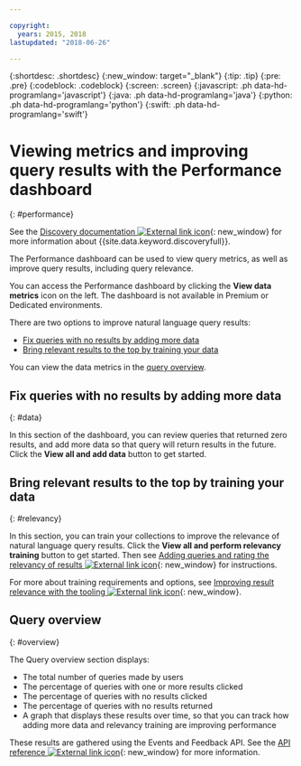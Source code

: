 ```yaml
---

copyright:
  years: 2015, 2018
lastupdated: "2018-06-26"

---
```


{:shortdesc: .shortdesc}
{:new_window: target="_blank"}
{:tip: .tip}
{:pre: .pre}
{:codeblock: .codeblock}
{:screen: .screen}
{:javascript: .ph data-hd-programlang='javascript'}
{:java: .ph data-hd-programlang='java'}
{:python: .ph data-hd-programlang='python'}
{:swift: .ph data-hd-programlang='swift'}

# Viewing metrics and improving query results with the Performance dashboard
{: #performance}

See the [Discovery documentation ![External link icon](../../icons/launch-glyph.svg "External link icon")](https://console.bluemix.net/docs/services/discovery/index.html#about){: new_window} for more information about {{site.data.keyword.discoveryfull}}.

The Performance dashboard can be used to view query metrics, as well as improve query results, including query relevance.

You can access the Performance dashboard by clicking the **View data metrics** icon on the left. The dashboard is not available in Premium or Dedicated environments.

There are two options to improve natural language query results:
- [Fix queries with no results by adding more data](/docs/services/discovery-sf/dashboard.html#data)
- [Bring relevant results to the top by training your data](/docs/services/discovery-sf/dashboard.html#relevancy)

You can view the data metrics in the [query overview](/docs/services/discovery-sf/dashboard.html#overview). 

## Fix queries with no results by adding more data
{: #data}

In this section of the dashboard, you can review queries that returned zero results, and add more data so that query will return results in the future. Click the **View all and add data** button to get started. 

## Bring relevant results to the top by training your data
{: #relevancy}

In this section, you can train your collections to improve the relevance of natural language query results. Click the **View all and perform relevancy training** button to get started. Then see [Adding queries and rating the relevancy of results ![External link icon](../../icons/launch-glyph.svg "External link icon")](https://console.bluemix.net/docs/services/discovery/train-tooling.html#results){: new_window} for instructions.

For more about training requirements and options, see [Improving result relevance with the tooling ![External link icon](../../icons/launch-glyph.svg "External link icon")](https://console.bluemix.net/docs/services/discovery/train-tooling.html){: new_window}.

## Query overview
{: #overview}

The Query overview section displays:
- The total number of queries made by users
- The percentage of queries with one or more results clicked
- The percentage of queries with no results clicked
- The percentage of queries with no results returned
- A graph that displays these results over time, so that you can track how adding more data and relevancy training are improving performance

These results are gathered using the Events and Feedback API. See the [API reference ![External link icon](../../icons/launch-glyph.svg "External link icon")](https://www.ibm.com/watson/developercloud/discovery/api/v1/curl.html?curl#events-and-feedback-api){: new_window} for more information.